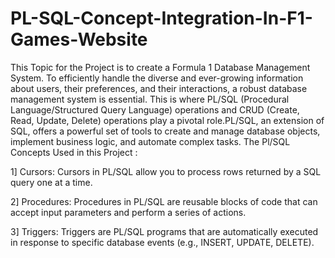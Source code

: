 # PL-SQL-Concept-Integration-In-F1-Games-Website

This Topic for the Project is to create a Formula 1 Database Management System.
To efficiently handle the diverse and ever-growing information about users, their preferences, and their interactions, a robust database management system is essential. This is where PL/SQL (Procedural Language/Structured Query Language) operations and CRUD (Create, Read, Update, Delete) operations play a pivotal role.PL/SQL, an extension of SQL, offers a powerful set of tools to create and manage database objects, implement business logic, and automate complex tasks. 
The Pl/SQL Concepts Used in this Project : 

1] Cursors:
Cursors in PL/SQL allow you to process rows returned by a SQL query one at a time. 

2] Procedures:
Procedures in PL/SQL are reusable blocks of code that can accept input parameters and perform a series of actions.

3] Triggers:
Triggers are PL/SQL programs that are automatically executed in response to specific database events (e.g., INSERT, UPDATE, DELETE).

